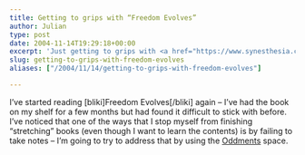 ```yaml
---
title: Getting to grips with “Freedom Evolves”
author: Julian
type: post
date: 2004-11-14T19:29:18+00:00
excerpt: 'Just getting to grips with <a href="https://www.synesthesia.co.uk/blog/wiki/Freedom%20Evolves">Freedom Evolves</a>'
slug: getting-to-grips-with-freedom-evolves 
aliases: ["/2004/11/14/getting-to-grips-with-freedom-evolves"]

---
```

I&#8217;ve started reading [bliki]Freedom Evolves[/bliki] again &#8211; I&#8217;ve had the book on my shelf for a few months but had found it difficult to stick with before. I&#8217;ve noticed that one of the ways that I stop myself from finishing &#8220;stretching&#8221; books (even though I want to learn the contents) is by failing to take notes &#8211; I&#8217;m going to try to address that by using the [Oddments][1] space.

 [1]: https://www.synesthesia.co.uk/blog/wiki/